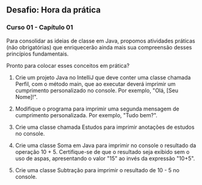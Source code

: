 ## Desafio: Hora da prática

### Curso 01 - Capítulo 01

Para consolidar as ideias de classe em Java, propomos atividades práticas (não obrigatórias) que enriquecerão ainda mais sua compreensão desses princípios fundamentais.

Pronto para colocar esses conceitos em prática?

1. Crie um projeto Java no IntelliJ que deve conter uma classe chamada Perfil, com o método main, que ao executar deverá imprimir um cumprimento personalizado no console. Por exemplo, "Olá, [Seu Nome]!".

2. Modifique o programa para imprimir uma segunda mensagem de cumprimento personalizada. Por exemplo, "Tudo bem?".

3. Crie uma classe chamada Estudos para imprimir anotações de estudos no console.

4. Crie uma classe Soma em Java para imprimir no console o resultado da operação 10 + 5. Certifique-se de que o resultado seja exibido sem o uso de aspas, apresentando o valor "15" ao invés da expressão "10+5".

5. Crie uma classe Subtração para imprimir o resultado de 10 - 5 no console.